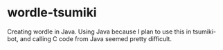 # wordle-tsumiki
 Creating wordle in Java. Using Java because I plan to use this in tsumiki-bot, and calling C code from Java seemed pretty difficult.
